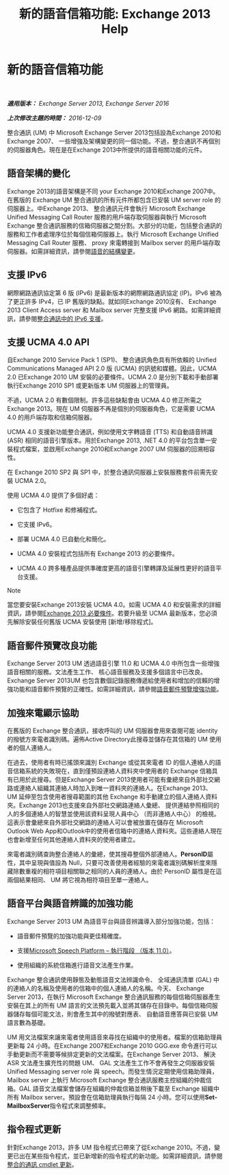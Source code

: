 ﻿---
title: '新的語音信箱功能: Exchange 2013 Help'
TOCTitle: 新的語音信箱功能
ms:assetid: 89faaa97-3485-4704-a56c-d13632f01e2a
ms:mtpsurl: https://technet.microsoft.com/zh-tw/library/JJ649002(v=EXCHG.150)
ms:contentKeyID: 50473648
ms.date: 05/21/2018
mtps_version: v=EXCHG.150
ms.translationtype: MT
---

# 新的語音信箱功能

 

_**適用版本：** Exchange Server 2013, Exchange Server 2016_

_**上次修改主題的時間：** 2016-12-09_

整合通訊 (UM) 中 Microsoft Exchange Server 2013包括設為Exchange 2010和Exchange 2007、 一些增強及架構變更的同一個功能。不過，整合通訊不再個別的伺服器角色。現在是在Exchange 2013中所提供的語音相關功能的元件。

## 語音架構的變化

Exchange 2013的語音架構是不同 your Exchange 2010和Exchange 2007中。在舊版的 Exchange UM 整合通訊的所有元件所都包含已安裝 UM server role 的伺服器上。中Exchange 2013、 整合通訊元件會執行 Microsoft Exchange Unified Messaging Call Router 服務的用戶端存取伺服器與執行 Microsoft Exchange 整合通訊服務的信箱伺服器之間分割。大部分的功能，包括整合通訊的服務和工作者處理序位於每個信箱伺服器上。執行 Microsoft Exchange Unified Messaging Call Router 服務、 proxy 來電轉接到 Mailbox server 的用戶端存取伺服器。如需詳細資訊，請參閱[語音的結構變更](voice-architecture-changes-exchange-2013-help.md)。

## 支援 IPv6

網際網路通訊協定第 6 版 (IPv6) 是最新版本的網際網路通訊協定 (IP)。IPv6 被為了更正許多 IPv4，已 IP 舊版的缺點。就如同Exchange 2010沒有、 Exchange 2013 Client Access server 和 Mailbox server 完整支援 IPv6 網路。如需詳細資訊，請參閱[整合通訊中的 IPv6 支援](ipv6-support-in-unified-messaging-exchange-2013-help.md)。

## 支援 UCMA 4.0 API

自Exchange 2010 Service Pack 1 (SP1)、 整合通訊角色具有所依賴的 Unified Communications Managed API 2.0 版 (UCMA) 的訊號和媒體。因此，UCMA 2.0 已Exchange 2010 UM 安裝的必要條件。UCMA 2.0 是分別下載和手動部署執行Exchange 2010 SP1 或更新版本 UM 伺服器上的管理員。

不過，UCMA 2.0 有數個限制。許多這些缺點會由 UCMA 4.0 修正所需之Exchange 2013。現在 UM 伺服器不再是個別的伺服器角色，它是需要 UCMA 4.0 的用戶端存取和信箱伺服器。

UCMA 4.0 支援新功能整合通訊，例如使用文字轉語音 (TTS) 和自動語音辨識 (ASR) 相同的語音引擎版本。用於Exchange 2013, .NET 4.0 的平台包含單一安裝程式檔案，並啟用Exchange 2010和Exchange 2007 UM 伺服器的回溯相容性。

在 Exchange 2010 SP2 與 SP1 中，於整合通訊伺服器上安裝服務套件前需先安裝 UCMA 2.0。

使用 UCMA 4.0 提供了多個好處：

  - 它包含了 Hotfixe 和修補程式。

  - 它支援 IPv6。

  - 部署 UCMA 4.0 已自動化和簡化。

  - UCMA 4.0 安裝程式包括所有 Exchange 2013 的必要條件。

  - UCMA 4.0 跨多種產品提供準確度更高的語音引擎轉譯及延展性更好的語音平台支援。


> [!NOTE]  
> 當您要安裝Exchange 2013安裝 UCMA 4.0。如需 UCMA 4.0 和安裝需求的詳細資訊，請參閱<a href="exchange-2013-prerequisites-exchange-2013-help.md">Exchange 2013 必要條件</a>。若要升級至 UCMA 最新版本，您必須先解除安裝任何舊版 UCMA 安裝使用 [新增/移除程式]。




## 語音郵件預覽改良功能

Exchange Server 2013 UM 透過語音引擎 11.0 和 UCMA 4.0 中所包含一些增強語音相關的服務。文法產生工作、 核心語音服務及支援多個語言中已改良。Exchange Server 2013UM 也包含數個記錄服務傳遞給使用者和增加的信賴的增強功能和語音郵件預覽的正確性。如需詳細資訊，請參閱[語音郵件預覽增強功能](voice-mail-preview-enhancements-exchange-2013-help.md)。

## 加強來電顯示協助

在舊版的 Exchange 整合通訊，接收呼叫的 UM 伺服器會用來查閱可能 identity 的撥號方來電者識別碼。遍佈Active Directory此搜尋並儲存在其信箱的 UM 使用者的個人連絡人。

在過去，使用者有時已搖頭來識別 Exchange 或從其來電者 ID 的個人連絡人的語音信箱系統的失敗現在，直到僅預設連絡人資料夾中使用者的 Exchange 信箱具有已用於此搜尋。但是Exchange Server 2013使用者可能有彙總來自外部社交網路或連絡人組織其連絡人時加入到唯一資料夾的連絡人。在Exchange 2013、 UM 延伸至包含使用者搜尋範圍的其他 Exchange 和手動建立的個人連絡人資料夾。Exchange 2013也支援來自外部社交網路連絡人彙總、 提供連結參照相同的人的多個連絡人的智慧並使用該資料呈現人員中心 （而非連絡人中心） 的檢視。這表示會彙總來自外部社交網路的連絡人可以會被放置在儲存在 Microsoft Outlook Web App和Outlook中的使用者信箱中的連絡人資料夾。這些連絡人現在也會新增至任何其他連絡人資料夾的使用者建立。

來電者識別碼查詢整合連絡人的彙總，使其搜尋整個外部連絡人。**PersonID**屬性，其中呈現與值設為 Null，只要可改善使用者經驗的來電者識別碼解析度來隱藏除數重複的相符項目相關聯之相同的人員的連絡人。由於 PersonID 屬性是在這兩個結果相同、 UM 將它視為相符項目至單一連絡人。

## 語音平台與語音辨識的加強功能

Exchange Server 2013 UM 為語音平台與語音辨識導入部分加強功能，包括：

  - 語音郵件預覽的加強功能與更佳精確度。

  - 支援[Microsoft Speech Platform – 執行階段 （版本 11.0）](https://go.microsoft.com/fwlink/p/?linkid=253196)。

  - 使用組織的系統信箱進行語音文法產生作業。

Exchange 整合通訊使用靜態及動態語音文法辨識命令、 全域通訊清單 (GAL) 中的連絡人的名稱及使用者的信箱中的個人連絡人的名稱。今天、 Exchange Server 2013，在執行 Microsoft Exchange 整合通訊服務的每個信箱伺服器產生安裝在其上的所有 UM 語言的文法預先載入並將其儲存在目錄中。每個信箱伺服器儲存每個可能文法，則會產生其中的撥號對應表、 自動語音應答與已安裝 UM 語言數為基礎。

UM 用文法檔案來讓來電者使用語音來尋找在組織中的使用者。檔案的信箱助理員更新每 24 小時。在Exchange 2007和Exchange 2010 GGG.exe 命令進行可以手動更新而不需要等候排定更新的文法檔案。在Exchange Server 2013、 解決 ASR 文法產生擴充性的問題 UM、 GAL 文法產生工作不會再發生之伺服器安裝 Unified Messaging server role 與 speech。而發生情況定期使用信箱助理員，Mailbox server 上執行 Microsoft Exchange 整合通訊服務主控組織的仲裁信箱。GAL 語音文法檔案會儲存在組織的仲裁信箱並稍後下載至 Exchange 組織中所有 Mailbox server。預設會在信箱助理員執行每隔 24 小時。您可以使用**Set-MailboxServer**指令程式來調整頻率。

## 指令程式更新

針對Exchange 2013，許多 UM 指令程式已帶來了從Exchange 2010。不過，變更已出在某些指令程式，並已新增新的指令程式的新功能。如需詳細資訊，請參閱[整合的通訊 cmdlet 更新](unified-messaging-cmdlet-updates-exchange-2013-help.md)。

